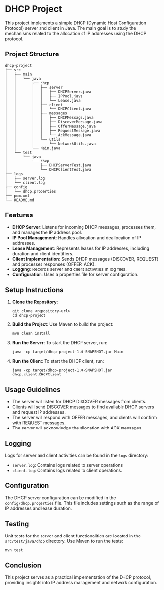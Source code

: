 # DHCP Project

This project implements a simple DHCP (Dynamic Host Configuration Protocol) server and client in Java. The main goal is to study the mechanisms related to the allocation of IP addresses using the DHCP protocol.

## Project Structure

```
dhcp-project
├── src
│   ├── main
│   │   └── java
│   │       ├── dhcp
│   │       │   ├── server
│   │       │   │   ├── DHCPServer.java
│   │       │   │   ├── IPPool.java
│   │       │   │   └── Lease.java
│   │       │   ├── client
│   │       │   │   └── DHCPClient.java
│   │       │   ├── messages
│   │       │   │   ├── DHCPMessage.java
│   │       │   │   ├── DiscoverMessage.java
│   │       │   │   ├── OfferMessage.java
│   │       │   │   ├── RequestMessage.java
│   │       │   │   └── AckMessage.java
│   │       │   └── utils
│   │       │       └── NetworkUtils.java
│   │       └── Main.java
│   └── test
│       └── java
│           └── dhcp
│               ├── DHCPServerTest.java
│               └── DHCPClientTest.java
├── logs
│   ├── server.log
│   └── client.log
├── config
│   └── dhcp.properties
├── pom.xml
└── README.md
```

## Features

- **DHCP Server**: Listens for incoming DHCP messages, processes them, and manages the IP address pool.
- **IP Pool Management**: Handles allocation and deallocation of IP addresses.
- **Lease Management**: Represents leases for IP addresses, including duration and client identifiers.
- **Client Implementation**: Sends DHCP messages (DISCOVER, REQUEST) and processes responses (OFFER, ACK).
- **Logging**: Records server and client activities in log files.
- **Configuration**: Uses a properties file for server configuration.

## Setup Instructions

1. **Clone the Repository**:
   ```
   git clone <repository-url>
   cd dhcp-project
   ```

2. **Build the Project**:
   Use Maven to build the project:
   ```
   mvn clean install
   ```

3. **Run the Server**:
   To start the DHCP server, run:
   ```
   java -cp target/dhcp-project-1.0-SNAPSHOT.jar Main
   ```

4. **Run the Client**:
   To start the DHCP client, run:
   ```
   java -cp target/dhcp-project-1.0-SNAPSHOT.jar dhcp.client.DHCPClient
   ```

## Usage Guidelines

- The server will listen for DHCP DISCOVER messages from clients.
- Clients will send DISCOVER messages to find available DHCP servers and request IP addresses.
- The server will respond with OFFER messages, and clients will confirm with REQUEST messages.
- The server will acknowledge the allocation with ACK messages.

## Logging

Logs for server and client activities can be found in the `logs` directory:
- `server.log`: Contains logs related to server operations.
- `client.log`: Contains logs related to client operations.

## Configuration

The DHCP server configuration can be modified in the `config/dhcp.properties` file. This file includes settings such as the range of IP addresses and lease duration.

## Testing

Unit tests for the server and client functionalities are located in the `src/test/java/dhcp` directory. Use Maven to run the tests:
```
mvn test
```

## Conclusion

This project serves as a practical implementation of the DHCP protocol, providing insights into IP address management and network configuration.
